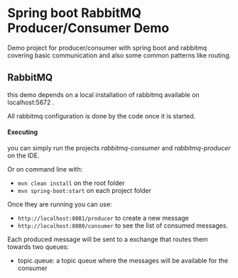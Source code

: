 # Spring boot RabbitMQ Producer/Consumer Demo

Demo project for producer/consumer with spring boot and rabbitmq covering basic communication and also some common patterns 
like routing.

## RabbitMQ

this demo depends on a local installation of rabbitmq available on localhost:5672 .

All rabbitmq configuration is done by the code once it is started.

#### Executing

you can simply run the projects *rabbitmq-consumer* and *rabbitmq-producer* on the IDE.

Or on command line with:
* `mvn clean install` on the root folder
* `mvn spring-boot:start` on each project folder

Once they are running you can use:
* `http://localhost:8081/producer` to create a new message
* `http://localhost:8080/consumer` to see the list of consumed messages.

Each produced message will be sent to a exchange that routes them towards two queues:  
* topic.queue: a topic queue where the messages will be available for the consumer

